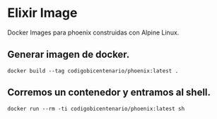 # Elixir Image

Docker Images para phoenix construidas con Alpine Linux.

## Generar imagen de docker.

```shell
docker build --tag codigobicentenario/phoenix:latest .
```

## Corremos un contenedor y entramos al shell.

```shell
docker run --rm -ti codigobicentenario/phoenix:latest sh
```
